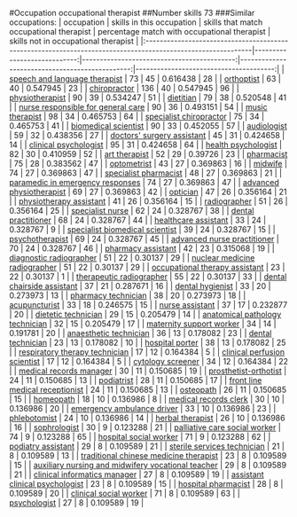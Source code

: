 #Occupation occupational therapist
##Number skills 73
###Similar occupations:
| occupation                                                                                                  |   skills in this occupation |   skills that match occupational therapist |   percentage match with occupational therapist |   skills not in occupational therapist |
|:------------------------------------------------------------------------------------------------------------|----------------------------:|-------------------------------------------:|-----------------------------------------------:|---------------------------------------:|
| [speech and language therapist](speech_and_language_therapist.md)                                           |                          73 |                                         45 |                                       0.616438 |                                     28 |
| [orthoptist](orthoptist.md)                                                                                 |                          63 |                                         40 |                                       0.547945 |                                     23 |
| [chiropractor](chiropractor.md)                                                                             |                         136 |                                         40 |                                       0.547945 |                                     96 |
| [physiotherapist](physiotherapist.md)                                                                       |                          90 |                                         39 |                                       0.534247 |                                     51 |
| [dietitian](dietitian.md)                                                                                   |                          79 |                                         38 |                                       0.520548 |                                     41 |
| [nurse responsible for general care](nurse_responsible_for_general_care.md)                                 |                          90 |                                         36 |                                       0.493151 |                                     54 |
| [music therapist](music_therapist.md)                                                                       |                          98 |                                         34 |                                       0.465753 |                                     64 |
| [specialist chiropractor](specialist_chiropractor.md)                                                       |                          75 |                                         34 |                                       0.465753 |                                     41 |
| [biomedical scientist](biomedical_scientist.md)                                                             |                          90 |                                         33 |                                       0.452055 |                                     57 |
| [audiologist](audiologist.md)                                                                               |                          59 |                                         32 |                                       0.438356 |                                     27 |
| [doctors' surgery assistant](doctors'_surgery_assistant.md)                                                 |                          45 |                                         31 |                                       0.424658 |                                     14 |
| [clinical psychologist](clinical_psychologist.md)                                                           |                          95 |                                         31 |                                       0.424658 |                                     64 |
| [health psychologist](health_psychologist.md)                                                               |                          82 |                                         30 |                                       0.410959 |                                     52 |
| [art therapist](art_therapist.md)                                                                           |                          52 |                                         29 |                                       0.39726  |                                     23 |
| [pharmacist](pharmacist.md)                                                                                 |                          75 |                                         28 |                                       0.383562 |                                     47 |
| [optometrist](optometrist.md)                                                                               |                          43 |                                         27 |                                       0.369863 |                                     16 |
| [midwife](midwife.md)                                                                                       |                          74 |                                         27 |                                       0.369863 |                                     47 |
| [specialist pharmacist](specialist_pharmacist.md)                                                           |                          48 |                                         27 |                                       0.369863 |                                     21 |
| [paramedic in emergency responses](paramedic_in_emergency_responses.md)                                     |                          74 |                                         27 |                                       0.369863 |                                     47 |
| [advanced physiotherapist](advanced_physiotherapist.md)                                                     |                          69 |                                         27 |                                       0.369863 |                                     42 |
| [optician](optician.md)                                                                                     |                          47 |                                         26 |                                       0.356164 |                                     21 |
| [physiotherapy assistant](physiotherapy_assistant.md)                                                       |                          41 |                                         26 |                                       0.356164 |                                     15 |
| [radiographer](radiographer.md)                                                                             |                          51 |                                         26 |                                       0.356164 |                                     25 |
| [specialist nurse](specialist_nurse.md)                                                                     |                          62 |                                         24 |                                       0.328767 |                                     38 |
| [dental practitioner](dental_practitioner.md)                                                               |                          68 |                                         24 |                                       0.328767 |                                     44 |
| [healthcare assistant](healthcare_assistant.md)                                                             |                          33 |                                         24 |                                       0.328767 |                                      9 |
| [specialist biomedical scientist](specialist_biomedical_scientist.md)                                       |                          39 |                                         24 |                                       0.328767 |                                     15 |
| [psychotherapist](psychotherapist.md)                                                                       |                          69 |                                         24 |                                       0.328767 |                                     45 |
| [advanced nurse practitioner](advanced_nurse_practitioner.md)                                               |                          70 |                                         24 |                                       0.328767 |                                     46 |
| [pharmacy assistant](pharmacy_assistant.md)                                                                 |                          42 |                                         23 |                                       0.315068 |                                     19 |
| [diagnostic radiographer](diagnostic_radiographer.md)                                                       |                          51 |                                         22 |                                       0.30137  |                                     29 |
| [nuclear medicine radiographer](nuclear_medicine_radiographer.md)                                           |                          51 |                                         22 |                                       0.30137  |                                     29 |
| [occupational therapy assistant](occupational_therapy_assistant.md)                                         |                          23 |                                         22 |                                       0.30137  |                                      1 |
| [therapeutic radiographer](therapeutic_radiographer.md)                                                     |                          55 |                                         22 |                                       0.30137  |                                     33 |
| [dental chairside assistant](dental_chairside_assistant.md)                                                 |                          37 |                                         21 |                                       0.287671 |                                     16 |
| [dental hygienist](dental_hygienist.md)                                                                     |                          33 |                                         20 |                                       0.273973 |                                     13 |
| [pharmacy technician](pharmacy_technician.md)                                                               |                          38 |                                         20 |                                       0.273973 |                                     18 |
| [acupuncturist](acupuncturist.md)                                                                           |                          33 |                                         18 |                                       0.246575 |                                     15 |
| [nurse assistant](nurse_assistant.md)                                                                       |                          37 |                                         17 |                                       0.232877 |                                     20 |
| [dietetic technician](dietetic_technician.md)                                                               |                          29 |                                         15 |                                       0.205479 |                                     14 |
| [anatomical pathology technician](anatomical_pathology_technician.md)                                       |                          32 |                                         15 |                                       0.205479 |                                     17 |
| [maternity support worker](maternity_support_worker.md)                                                     |                          34 |                                         14 |                                       0.191781 |                                     20 |
| [anaesthetic technician](anaesthetic_technician.md)                                                         |                          36 |                                         13 |                                       0.178082 |                                     23 |
| [dental technician](dental_technician.md)                                                                   |                          23 |                                         13 |                                       0.178082 |                                     10 |
| [hospital porter](hospital_porter.md)                                                                       |                          38 |                                         13 |                                       0.178082 |                                     25 |
| [respiratory therapy technician](respiratory_therapy_technician.md)                                         |                          17 |                                         12 |                                       0.164384 |                                      5 |
| [clinical perfusion scientist](clinical_perfusion_scientist.md)                                             |                          17 |                                         12 |                                       0.164384 |                                      5 |
| [cytology screener](cytology_screener.md)                                                                   |                          34 |                                         12 |                                       0.164384 |                                     22 |
| [medical records manager](medical_records_manager.md)                                                       |                          30 |                                         11 |                                       0.150685 |                                     19 |
| [prosthetist-orthotist](prosthetist-orthotist.md)                                                           |                          24 |                                         11 |                                       0.150685 |                                     13 |
| [podiatrist](podiatrist.md)                                                                                 |                          28 |                                         11 |                                       0.150685 |                                     17 |
| [front line medical receptionist](front_line_medical_receptionist.md)                                       |                          24 |                                         11 |                                       0.150685 |                                     13 |
| [osteopath](osteopath.md)                                                                                   |                          26 |                                         11 |                                       0.150685 |                                     15 |
| [homeopath](homeopath.md)                                                                                   |                          18 |                                         10 |                                       0.136986 |                                      8 |
| [medical records clerk](medical_records_clerk.md)                                                           |                          30 |                                         10 |                                       0.136986 |                                     20 |
| [emergency ambulance driver](emergency_ambulance_driver.md)                                                 |                          33 |                                         10 |                                       0.136986 |                                     23 |
| [phlebotomist](phlebotomist.md)                                                                             |                          24 |                                         10 |                                       0.136986 |                                     14 |
| [herbal therapist](herbal_therapist.md)                                                                     |                          26 |                                         10 |                                       0.136986 |                                     16 |
| [sophrologist](sophrologist.md)                                                                             |                          30 |                                          9 |                                       0.123288 |                                     21 |
| [palliative care social worker](palliative_care_social_worker.md)                                           |                          74 |                                          9 |                                       0.123288 |                                     65 |
| [hospital social worker](hospital_social_worker.md)                                                         |                          71 |                                          9 |                                       0.123288 |                                     62 |
| [podiatry assistant](podiatry_assistant.md)                                                                 |                          29 |                                          8 |                                       0.109589 |                                     21 |
| [sterile services technician](sterile_services_technician.md)                                               |                          21 |                                          8 |                                       0.109589 |                                     13 |
| [traditional chinese medicine therapist](traditional_chinese_medicine_therapist.md)                         |                          23 |                                          8 |                                       0.109589 |                                     15 |
| [auxiliary nursing and midwifery vocational teacher](auxiliary_nursing_and_midwifery_vocational_teacher.md) |                          29 |                                          8 |                                       0.109589 |                                     21 |
| [clinical informatics manager](clinical_informatics_manager.md)                                             |                          27 |                                          8 |                                       0.109589 |                                     19 |
| [assistant clinical psychologist](assistant_clinical_psychologist.md)                                       |                          23 |                                          8 |                                       0.109589 |                                     15 |
| [hospital pharmacist](hospital_pharmacist.md)                                                               |                          28 |                                          8 |                                       0.109589 |                                     20 |
| [clinical social worker](clinical_social_worker.md)                                                         |                          71 |                                          8 |                                       0.109589 |                                     63 |
| [psychologist](psychologist.md)                                                                             |                          27 |                                          8 |                                       0.109589 |                                     19 |
